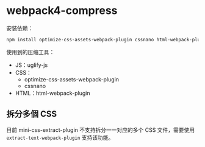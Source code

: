 # webpack4-compress

安装依赖：

```bash
npm install optimize-css-assets-webpack-plugin cssnano html-webpack-plugin -D
```

使用到的压缩工具：

- JS：uglify-js
- CSS：
  - optimize-css-assets-webpack-plugin
  - cssnano
- HTML：html-webpack-plugin

## 拆分多個 CSS

目前 mini-css-extract-plugin 不支持拆分一一对应的多个 CSS 文件，需要使用 `extract-text-webpack-plugin` 支持该功能。